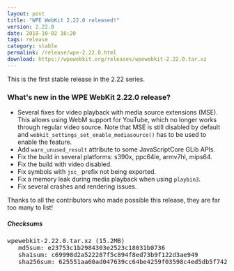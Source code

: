 ```yaml
---
layout: post
title: "WPE WebKit 2.22.0 released!"
version: 2.22.0
date: 2018-10-02 16:20
tags: release
category: stable
permalink: /release/wpe-2.22.0.html
download: https://wpewebkit.org/releases/wpewebkit-2.22.0.tar.xz
---
```


This is the first stable release in the 2.22 series.

### What's new in the WPE WebKit 2.22.0 release?

- Several fixes for video playback with media source extensions (MSE).
  This allows using WebM support for YouTube, which no longer works through
  regular video source. Note that MSE is still disabled by default and
  `webkit_settings_set_enable_mediasource()` has to be used to enable the
  feature.
- Add `warn_unused_result` attribute to some JavaScriptCore GLib APIs.
- Fix the build in several platforms: s390x, ppc64le, armv7hl, mips64.
- Fix the build with video disabled.
- Fix symbols with `jsc_` prefix not being exported.
- Fix a memory leak during media playback when using `playbin3`.
- Fix several crashes and rendering issues.

Thanks to all the contributors who made possible this release, they
are far too many to list!

##### Checksums

<pre>
wpewebkit-2.22.0.tar.xz (15.2MB)
   md5sum: e23753c1b2984303e2523c18031b0736
   sha1sum: c69998d2a522287f5c894f8ed73b9f122d3ae949
   sha256sum: 625551aa60ad047639cc64be4259f03598c4ed5db5f7427251657f889e822208
</pre>
